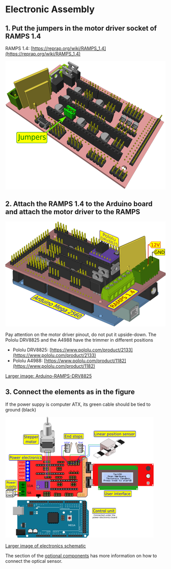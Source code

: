 # Electronic Assembly

## 1. Put the jumpers in the motor driver socket of RAMPS 1.4

RAMPS 1.4: [https://reprap.org/wiki/RAMPS_1.4](https://reprap.org/wiki/RAMPS_1.4)

![RAMPS-jumpers](./ramps_jumpers.png)

## 2. Attach the RAMPS 1.4 to the Arduino board and attach the motor driver to the RAMPS


![Arduino-RAMPS-DRV8825](./arduino_ramps_pololu_sm.png)



Pay attention on the motor driver pinout, do not put it upside-down.
The Pololu DRV8825 and the A4988 have the trimmer in different positions

- Pololu DRV8825: [https://www.pololu.com/product/2133](https://www.pololu.com/product/2133)
- Pololu A4988: [https://www.pololu.com/product/1182](https://www.pololu.com/product/1182)



[Larger image: Arduino-RAMPS-DRV8825](./arduino_ramps_pololu.png)

## 3. Connect the elements as in the figure

If the power suppy is computer ATX, its green cable should be tied to ground (black)

![Electronics schematic](./electronics_sch.png)

[Larger image of electronics schematic](./electronics_sch_big.png)

The section of the [optional components](../../optional/.) has more information on how to connect the optical sensor.



